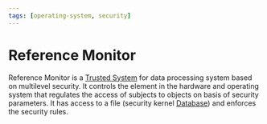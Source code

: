 ```yaml
---
tags: [operating-system, security]
---
```


# Reference Monitor

Reference Monitor is a [Trusted System](202302131845.md) for data processing
system based on multilevel security. It controls the element in the hardware and
operating system that regulates the access of subjects to objects on basis of
security parameters. It has access to a file (security kernel [Database](202302101139.md))
and enforces the security rules.
